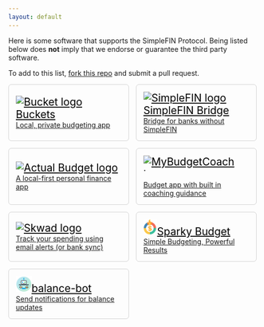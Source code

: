```yaml
---
layout: default
---
```


<style>
h1 {
  margin-top: 4rem;
}
section {
    border: 1px solid lightgrey;

}
.app-list {
    display: flex;
    flex-wrap: wrap;
    gap: 1em;
    row-gap: 1em;
}
.item {
  /* max-width: 120px; */
  padding: 1em;
  display: grid;
  grid-template-areas:
    "title    " 
    "description";
  box-sizing: border-box;
  flex-basis: 48%;
  flex-shrink: 1;
  border: 1px solid lightgray;
  border-radius: 6px;
}
a.item:hover {
  text-decoration: none;
}
.item-title {
  grid-area: title;
  font-size: 1.5em;
  align-self: end;
  font-weight: 400;
  color: black;
}
.item-title img {
  max-height: 1.5em;
  object-fit: cover; object-position: 0 0;
}
.item-logo:empty {
  background-color: lightgrey;
}
.item-desc {
  grid-area: description;
  width: 100%;
  font-size: 1em;
}
@media screen and (max-width: 600px) {
  .item {
    flex-basis: 100%;
    flex-grow: 1;
    flex-shrink: initial;
  }
}
</style>

Here is some software that supports the SimpleFIN Protocol. Being listed below does <strong>not</strong> imply that we endorse or guarantee the third party software.

To add to this list, <a href="https://github.com/simplefin/simplefin.github.com/blob/master/ecosystem.md">fork this repo</a> and submit a pull request.

<div class="app-list">

<a class="item" href="https://www.budgetwithbuckets.com" target="_blank">
  <div class="item-title"><img src="/img/applogos/buckets.png" title="Bucket logo"> Buckets</div>
  <div class="item-desc">Local, private budgeting app</div>
</a>

<a class="item" href="https://bridge.simplefin.org" target="_blank">
  <div class="item-title"><img src="/img/applogos/simplefin.png" title="SimpleFIN logo"> SimpleFIN Bridge</div>
  <div class="item-desc">Bridge for banks without SimpleFIN</div>
</a>

<a class="item" href="https://github.com/actualbudget/actual" target="_blank">
  <div class="item-title"><img src="/img/applogos/actual.png" title="Actual Budget logo"></div>
  <div class="item-desc">A local-first personal finance app</div>
</a>

<a class="item" href="https://www.mybudgetcoach.com/" target="_blank">
  <div class="item-title"><img src="/img/applogos/mybudgetcoach.png" title="MyBudgetCoach logo"></div>
  <div class="item-desc">Budget app with built in coaching guidance</div>
</a>

<a class="item" href="https://skwad.app/" target="_blank">
  <div class="item-title"><img src="/img/applogos/skwad.png" title="Skwad logo"></div>
  <div class="item-desc">Track your spending using email alerts (or bank sync)</div>
</a>

<a class="item" href="https://github.com/CodeWithCJ/SparkyBudget" target="_blank">
  <div class="item-title"><img src="/img/applogos/SparkyBudget.png" title="Sparky Budget">Sparky Budget</div>
  <div class="item-desc">Simple Budgeting, Powerful Results</div>
</a>

<a class="item" href="https://github.com/hursey013/balance-bot" target="_blank">
  <div class="item-title"><img src="/img/applogos/balance-bot.svg" title="balance-bot">balance-bot</div>
  <div class="item-desc">Send notifications for balance updates</div>
</a>

</div>

<script>
function shuffle(array) {
  let currentIndex = array.length;
  while (currentIndex != 0) {
    let randomIndex = Math.floor(Math.random() * currentIndex);
    currentIndex--;
    [array[currentIndex], array[randomIndex]] = [
      array[randomIndex], array[currentIndex]];
  }
}
function orderRandomly() {
  let items = Array.from(document.querySelectorAll("a.item"));
  let parent = items[0].parentNode;
  items.forEach(item => {
    parent.removeChild(item);
  })
  shuffle(items);
  items.forEach(item => {
    parent.appendChild(item);
  })
}
orderRandomly();
</script>
